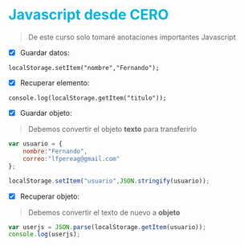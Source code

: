 <h1 style="color:#00b4d8">Javascript desde CERO</h1>

> De este curso solo tomaré anotaciones importantes Javascript

- [x] Guardar datos:

```localStorage.setItem("nombre","Fernando");```


- [x] Recuperar elemento:

```console.log(localStorage.getItem("titulo"));```


- [x] Guardar objeto:

> Debemos convertir el objeto __texto__ para transferirlo

```javascript
var usuario = {
    nombre:"Fernando",
    correo:"lfpereag@gmail.com" 
};

localStorage.setItem("usuario",JSON.stringify(usuario));
```

- [x] Recuperar objeto:

> Debemos convertir el texto de nuevo a __objeto__

```javascript
var userjs = JSON.parse(localStorage.getItem(usuario));
console.log(userjs);
```















